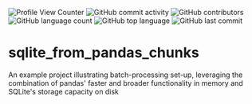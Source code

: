 ![Profile View Counter](https://komarev.com/ghpvc/?username=teresahanak) ![GitHub commit activity](https://img.shields.io/github/commit-activity/y/teresahanak/sqlite_from_pandas_chunks) ![GitHub contributors](https://img.shields.io/github/contributors/teresahanak/sqlite_from_pandas_chunks) ![GitHub language count](https://img.shields.io/github/languages/count/teresahanak/sqlite_from_pandas_chunks) ![GitHub top language](https://img.shields.io/github/languages/top/teresahanak/sqlite_from_pandas_chunks) ![GitHub last commit](https://img.shields.io/github/last-commit/teresahanak/sqlite_from_pandas_chunks)  
# sqlite_from_pandas_chunks
An example project illustrating batch-processing set-up, leveraging the combination of pandas' faster and broader functionality in memory and SQLite's storage capacity on disk
